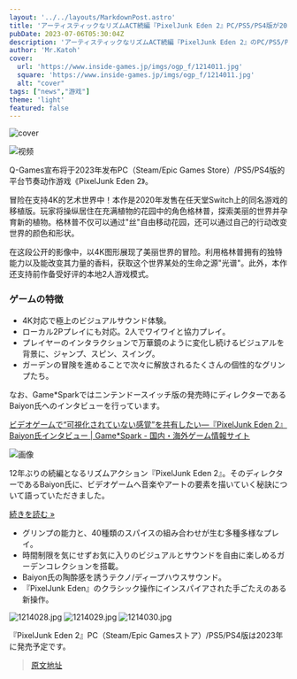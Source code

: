 ```yaml
---
layout: '../../layouts/MarkdownPost.astro'
title: 'アーティスティックなリズムACT続編『PixelJunk Eden 2』PC/PS5/PS4版が2023年に発売決定！植物を操り美しき世界を大冒険'
pubDate: 2023-07-06T05:30:04Z
description: 'アーティスティックなリズムACT続編『PixelJunk Eden 2』のPC/PS5/PS4版が2023年に発売決定しました。プレイヤーは植物を操り、美しき世界を大冒険します。'
author: 'Mr.Katoh'
cover:
  url: 'https://www.inside-games.jp/imgs/ogp_f/1214011.jpg'
  square: 'https://www.inside-games.jp/imgs/ogp_f/1214011.jpg'
  alt: "cover"
tags: ["news","游戏"]
theme: 'light'
featured: false
---
```


![cover](https://www.inside-games.jp/imgs/ogp_f/1214011.jpg)

![视频](https://www.youtube.com/embed/v1W8PsDgwyE?rel=0)

Q-Games宣布将于2023年发布PC（Steam/Epic Games Store）/PS5/PS4版的平台节奏动作游戏《PixelJunk Eden 2》。

冒险在支持4K的艺术世界中！本作是2020年发售在任天堂Switch上的同名游戏的移植版。玩家将操纵居住在充满植物的花园中的角色格林普，探索美丽的世界并孕育新的植物。格林普不仅可以通过"丝"自由移动花园，还可以通过自己的行动改变世界的颜色和形状。

在这段公开的影像中，以4K图形展现了美丽世界的冒险。利用格林普拥有的独特能力以及能改变其力量的香料，获取这个世界某处的生命之源"光谱"。此外，本作还支持前作备受好评的本地2人游戏模式。
### ゲームの特徴

- 4K対応で極上のビジュアルサウンド体験。
- ローカル2Pプレイにも対応。2人でワイワイと協力プレイ。
- プレイヤーのインタラクションで万華鏡のように変化し続けるビジュアルを背景に、ジャンプ、スピン、スイング。
- ガーデンの冒険を進めることで次々に解放されるたくさんの個性的なグリンプたち。

なお、Game*Sparkではニンテンドースイッチ版の発売時にディレクターであるBaiyon氏へのインタビューを行っています。

[ビデオゲームで“可視化されていない感覚”を共有したい―『PixelJunk Eden 2』Baiyon氏インタビュー | Game*Spark - 国内・海外ゲーム情報サイト](https://www.gamespark.jp/article/2020/12/10/104519.html)

![画像](https://www.inside-games.jp/imgs/zoom/1214027.jpg)

12年ぶりの続編となるリズムアクション『PixelJunk Eden 2』。そのディレクターであるBaiyon氏に、ビデオゲームへ音楽やアートの要素を描いていく秘訣について語っていただきました。

[続きを読む »](https://www.gamespark.jp/article/2020/12/10/104519.html)
- グリンプの能力と、40種類のスパイスの組み合わせが生む多種多様なプレイ。
- 時間制限を気にせずお気に入りのビジュアルとサウンドを自由に楽しめるガーデンコレクションを搭載。
- Baiyon氏の陶酔感を誘うテクノ/ディープハウスサウンド。
- 『PixelJunk Eden』のクラシック操作にインスパイアされた手ごたえのある新操作。

![1214028.jpg](https://www.inside-games.jp/imgs/zoom/1214028.jpg)
![1214029.jpg](https://www.inside-games.jp/imgs/zoom/1214029.jpg)
![1214030.jpg](https://www.inside-games.jp/imgs/zoom/1214030.jpg)

『PixelJunk Eden 2』PC（Steam/Epic Gamesストア）/PS5/PS4版は2023年に発売予定です。

>[原文地址](https://www.inside-games.jp/article/2023/07/06/147037.html)